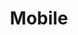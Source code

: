 ---
layout: redirect.njk
tags: page
key: mobile_fr
title: Mobile
alternativetitle: Design System Mobile
redirect: /en/design-system/mobile/overview/
parent: design-system_fr
order: 30
---